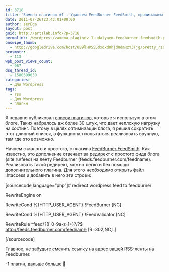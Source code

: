 ```yaml
---
id: 3718
title: 'Замена плагинов #1 : Удаляем FeedBurner FeedSmith, прописываем редирект вручную'
date: 2011-07-26T23:43:01+00:00
author: serEga
layout: post
guid: http://artslab.info/?p=3718
permalink: /wordpress/zamena-plaginov-1-udalyaem-feedburner-feedsmith-propisyvaem-redirekt-vruchnuyu/
onswipe_thumb:
  - http://googledrive.com/host/0B9lHVSSSdxdxd0hjdUdmRzY3Tjg/pretty_rss_feed_icon.png
prosmotr:
  - 113
wpb_post_views_count:
  - 967
dsq_thread_id:
  - 1580389030
categories:
  - Для Wordpress
tags:
  - rss
  - Для Wordpress
  - плагин
---
```

Я недавно публиковал [список плагинов](http://artslab.info/news/30-plaginov-dlya-wordpress-kotorye-ispolzuyutsya-v-etom-bloge/), которые я использую в этом блоге. Таких набралось аж более 30 штук, что дает неплохую нагрузку на хостинг. Поэтому в целях оптимизации блога, я решил сократить этот длинный список, а функционал попытаться реализовать вручную, там где это возможно.

Начнем с малого и простого, с плагина [FeedBurner FeedSmith](http://wordpress.org/extend/plugins/feedburner-plugin/). Как известно, это дополнение отвечает за редирект с простого фида блога (site.ru/feed) на ленту Feedburner (feeds.feedburner.com/feedname). Реализовать такой редирект, можно легко и без помощи дополнительного плагина. Для этого необходимо открыть файл .htaccess и добавить в него эти строки:

[sourcecode language=&#8221;php&#8221;]# redirect wordpress feed to feedburner

<IfModule mod_rewrite.c>

RewriteEngine on

RewriteCond %{HTTP\_USER\_AGENT} !FeedBurner [NC]

RewriteCond %{HTTP\_USER\_AGENT} !FeedValidator [NC]

RewriteRule ^feed/?([_0-9a-z-]+)?/?$ http://feeds.feedburner.com/feedname [R=302,NC,L]

</IfModule>[/sourcecode]

Главное, не забудьте сменить ссылку на адрес вашей RSS-ленты на Feedburner.

-1 плагин, дальше больше 🙂